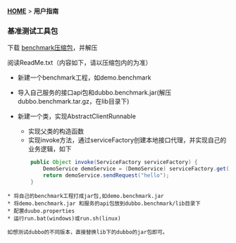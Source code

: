 [**HOME**](Home) > **用户指南**

### 基准测试工具包

下载 [benchmark压缩包](http://code.alibabatech.com/wiki/download/attachments/7669075/dubbo.benchmark-2.0.14.tar.gz)，并解压 

阅读ReadMe.txt（内容如下，请以压缩包内的为准）

* 新建一个benchmark工程，如demo.benchmark
* 导入自己服务的接口api包和dubbo.benchmark.jar(解压dubbo.benchmark.tar.gz，在lib目录下)
* 新建一个类，实现AbstractClientRunnable

    * 实现父类的构造函数
    * 实现invoke方法，通过serviceFactory创建本地接口代理，并实现自己的业务逻辑，如下

    ```java
        public Object invoke(ServiceFactory serviceFactory) {
            DemoService demoService = (DemoService) serviceFactory.get(DemoService.class);
            return demoService.sendRequest("hello");
        }
```
* 将自己的benchmark工程打成jar包,如demo.benchmark.jar
* 将demo.benchmark.jar 和服务的api包放到dubbo.benchmark/lib目录下
* 配置duubo.properties
* 运行run.bat(windows)或run.sh(linux)

如想测试dubbo的不同版本，直接替换lib下的dubbo的jar包即可。 

